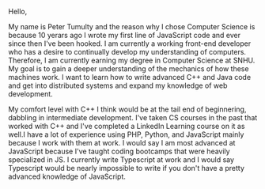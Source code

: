 Hello, 

My name is Peter Tumulty and the reason why I chose Computer Science is because 10 yerars ago I wrote my first line of JavaScript code and ever since then I've been hooked. I am currently a working front-end developer who has a desire to continually develop my understanding of computers. Therefore, I am currently earning my degree in Computer Science at SNHU. My goal is to gain a deeper understanding of the mechanics of how these machines work. I want to learn how to write advanced C++ and Java code and get into distributed systems and expand my knowledge of web development.

My comfort level with C++ I think would be at the tail end of beginnering, dabbling in intermediate development. I've taken CS courses in the past that worked with C++ and I've completed a LinkedIn Learning course on it as well.I have a lot of experience using PHP, Python, and JavaScript mainly because I work with them at work. I would say I am most advanced at JavaScript because I've taught coding bootcamps that were heavily specialized in JS. I currently write Typescript at work and I would say Typescript would be nearly impossible to write if you don't have a pretty advanced knowledge of JavaScript. 


